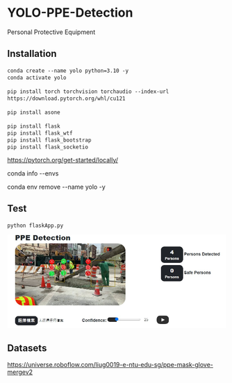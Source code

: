 # YOLO-PPE-Detection

Personal Protective Equipment

## Installation

```
conda create --name yolo python=3.10 -y
conda activate yolo

pip install torch torchvision torchaudio --index-url https://download.pytorch.org/whl/cu121

pip install asone

pip install flask
pip install flask_wtf
pip install flask_bootstrap
pip install flask_socketio
```

https://pytorch.org/get-started/locally/

conda info --envs

conda env remove --name yolo -y

## Test

```
python flaskApp.py
```

![example1](./assets/1.jpg)

## Datasets

https://universe.roboflow.com/liug0019-e-ntu-edu-sg/ppe-mask-glove-mergev2
